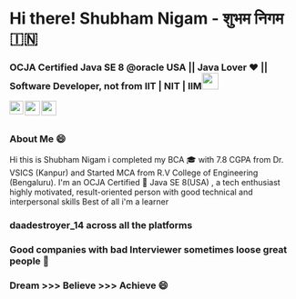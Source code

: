 # Hi there! Shubham Nigam - शुभम निगम 🇮🇳 
### OCJA Certified Java SE 8 @oracle USA || Java Lover ❤ || Software Developer, not from IIT | NIT | IIM<img src="https://github.com/TheDudeThatCode/TheDudeThatCode/blob/master/Assets/Hi.gif" width="29px"> 


<a href="https://www.linkedin.com/in/daadestroyer/">
  <img align="left" width="24px" src="https://cdn.jsdelivr.net/npm/simple-icons@v3/icons/linkedin.svg"  />
</a>
<a href="https://www.instagram.com/daadestroyer_14/">
  <img align="left" width="26px" src="https://cdn.jsdelivr.net/npm/simple-icons@v3/icons/instagram.svg" />
</a>
<a href="mailto:nigamshubham2000@gmail.com">
  <img align="left" width="26px" style="color:red;" src="https://cdn.jsdelivr.net/npm/simple-icons@v3/icons/gmail.svg" />
</a>


<br /><br />

### About Me 😄
Hi this is Shubham Nigam i completed my BCA 🎓 with 7.8 CGPA from Dr. VSICS (Kanpur) and Started MCA from R.V College of Engineering (Bengaluru).
I'm an OCJA Certified 🏅 Java SE 8(USA) , a tech enthusiast highly motivated, result-oriented person with good technical and interpersonal skills Best of all i'm a learner


### daadestroyer_14 across all the platforms
### Good companies with bad Interviewer sometimes loose great people 🤙
### Dream >>> Believe >>> Achieve 😄



